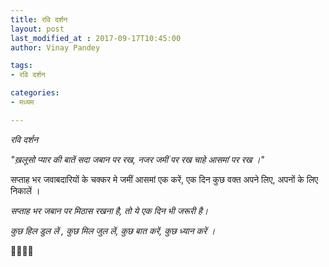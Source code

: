 ```yaml
---
title: रवि दर्शन
layout: post
last_modified_at : 2017-09-17T10:45:00
author: Vinay Pandey

tags:
- रवि दर्शन

categories:
- मध्यम

---
```


*रवि दर्शन*

_"ख़लूसो प्यार की बातें सदा जबान पर रख,_
_नजर जमीं पर रख चाहे आसमां पर रख ।"_

सप्ताह भर जवाबदारियों के चक्कर मे जमीं आसमां एक करें, एक दिन कुछ वक्त अपने लिए, अपनों के लिए निकालें । 

*सप्ताह भर जबान पर मिठास रखना है, तो ये एक दिन भी जरूरी है।*

*कुछ हिल डुल लें ,*
*कुछ मिल जुल लें,*
*कुछ बात करें,*
*कुछ ध्यान करें ।*

🙏🌷🌷🙏
